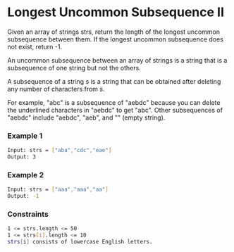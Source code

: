 # Longest Uncommon Subsequence II

Given an array of strings strs, return the length of the longest uncommon subsequence between them. If the longest uncommon subsequence does not exist, return -1.

An uncommon subsequence between an array of strings is a string that is a subsequence of one string but not the others.

A subsequence of a string s is a string that can be obtained after deleting any number of characters from s.

For example, "abc" is a subsequence of "aebdc" because you can delete the underlined characters in "aebdc" to get "abc". Other subsequences of "aebdc" include "aebdc", "aeb", and "" (empty string).

### Example 1
```sh
Input: strs = ["aba","cdc","eae"]
Output: 3
```

### Example 2
```sh
Input: strs = ["aaa","aaa","aa"]
Output: -1
```

### Constraints
```sh
1 <= strs.length <= 50
1 <= strs[i].length <= 10
strs[i] consists of lowercase English letters.
```
